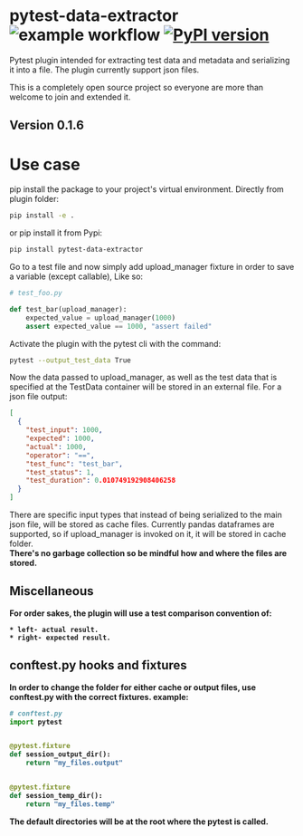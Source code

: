 # pytest-data-extractor ![example workflow](https://github.com/Maxim-Mushizky/pytest-data-extractor/actions/workflows/python-app.yml/badge.svg) [![PyPI version](https://badge.fury.io/py/pytest-data-extractor.svg)](https://badge.fury.io/py/pytest-data-extractor)

Pytest plugin intended for extracting test data and metadata and serializing it into a file. 
The plugin currently support json files.

This is a completely open source project so everyone are more than welcome to join and extended it.

## Version 0.1.6
# Use case

pip install the package to your project's virtual environment. Directly from plugin folder:

```bash
pip install -e .
```

or pip install it from Pypi:
```bash
pip install pytest-data-extractor
```

Go to a test file and now simply add upload_manager fixture in order to save a variable (except callable), Like so:

```python
# test_foo.py

def test_bar(upload_manager):
    expected_value = upload_manager(1000)
    assert expected_value == 1000, "assert failed"
```

Activate the plugin with the pytest cli with the command:

```bash
pytest --output_test_data True
```

Now the data passed to upload_manager, as well as the test data that is specified at the TestData container will be
stored in an external file. For a json file output:

```json
[
  {
    "test_input": 1000,
    "expected": 1000,
    "actual": 1000,
    "operator": "==",
    "test_func": "test_bar",
    "test_status": 1,
    "test_duration": 0.010749192908406258
  }
]

```

There are specific input types that instead of being serialized to the main json file, will be stored as cache files.
Currently pandas dataframes are supported, so if upload_manager is invoked on it, it will be stored in cache folder.<br>
<b>There's no garbage collection so be mindful how and where the files are stored.

## Miscellaneous

For order sakes, the plugin will use a test comparison convention of:

    * left- actual result.
    * right- expected result.

## conftest.py hooks and fixtures

In order to change the folder for either cache or output files, use conftest.py with the correct fixtures. example:

```python
# conftest.py
import pytest


@pytest.fixture
def session_output_dir():
    return "my_files.output"


@pytest.fixture
def session_temp_dir():
    return "my_files.temp"

```

The default directories will be at the root where the pytest is called.